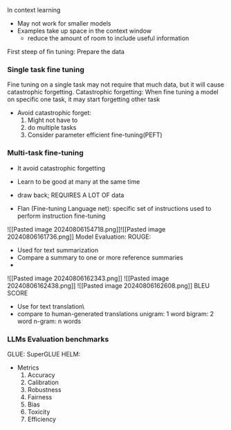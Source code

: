 In context learning
- May not work for smaller models
- Examples take up space in the context window
	- reduce the amount of room to include useful information


First steep of fin tuning: Prepare the data

### Single task fine tuning
Fine tuning on a single task may not require that much data, but it will cause catastrophic forgetting.
Catastrophic forgetting: When fine tuning a model on specific one task, it may start forgetting other task
- Avoid catastrophic forget:
	1. Might not have to
	2. do multiple tasks
	3. Consider parameter efficient fine-tuning(PEFT)

### Multi-task fine-tuning
- It avoid catastrophic forgetting
- Learn to be good at many at the same time
- draw back; REQUIRES A LOT OF data

- Flan (Fine-tuning Language net): specific set of instructions used to perform instruction fine-tuning

![[Pasted image 20240806154718.png]]![[Pasted image 20240806161736.png]]
Model Evaluation:
ROUGE:
- Used for text summarization
- Compare a summary to one or more reference summaries
-
![[Pasted image 20240806162343.png]]
![[Pasted image 20240806162438.png]]
![[Pasted image 20240806162608.png]]
BLEU SCORE
- Use for text translation\
- compare to human-generated translations
unigram: 1 word
bigram: 2 word
n-gram: n words

### LLMs Evaluation benchmarks

GLUE:
SuperGLUE
HELM:
- Metrics
	1. Accuracy
	2. Calibration
	3. Robustness
	4. Fairness
	5. Bias
	6. Toxicity
	7. Efficiency


